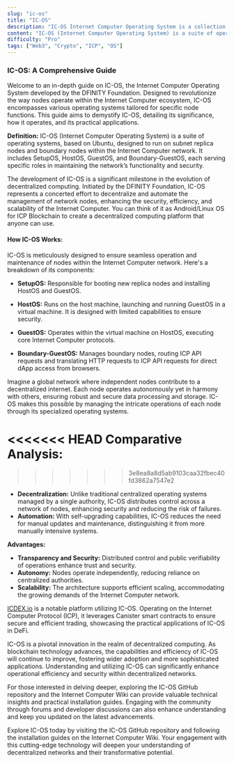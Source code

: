 ```yaml
---
slug: "ic-os"
title: "IC-OS"
description: "IC-OS Internet Computer Operating System is a collection of decentralized blockchain Operating System based on ubuntu, designed by DFINITY for enabling ICP blockchain to create decentralized computing platform for people to use"
content: "IC-OS (Internet Computer Operating System) is a suite of operating systems, based on Ubuntu, designed to run on subnet replica nodes and boundary nodes within the Internet Computer network. It includes SetupOS, HostOS, GuestOS, and Boundary-GuestOS, each serving specific roles in maintaining the network’s functionality and security."
difficulty: "Pro"
tags: ["Web3", "Crypto", "ICP", "OS"]
---
```


### IC-OS: A Comprehensive Guide


Welcome to an in-depth guide on IC-OS, the Internet Computer Operating System developed by the DFINITY Foundation. Designed to revolutionize the way nodes operate within the Internet Computer ecosystem, IC-OS encompasses various operating systems tailored for specific node functions. This guide aims to demystify IC-OS, detailing its significance, how it operates, and its practical applications.

**Definition:**
IC-OS (Internet Computer Operating System) is a suite of operating systems, based on Ubuntu, designed to run on subnet replica nodes and boundary nodes within the Internet Computer network. It includes SetupOS, HostOS, GuestOS, and Boundary-GuestOS, each serving specific roles in maintaining the network’s functionality and security.


The development of IC-OS is a significant milestone in the evolution of decentralized computing. Initiated by the DFINITY Foundation, IC-OS represents a concerted effort to decentralize and automate the management of network nodes, enhancing the security, efficiency, and scalability of the Internet Computer. You can think of it as Android/Linux OS for ICP Blockchain to create a decentralized computing platform that anyone can use.

#### How IC-OS Works:
IC-OS is meticulously designed to ensure seamless operation and maintenance of nodes within the Internet Computer network. Here's a breakdown of its components:

- **SetupOS:** Responsible for booting new replica nodes and installing HostOS and GuestOS.

- **HostOS:** Runs on the host machine, launching and running GuestOS in a virtual machine. It is designed with limited capabilities to ensure security.

- **GuestOS:** Operates within the virtual machine on HostOS, executing core Internet Computer protocols.

- **Boundary-GuestOS:** Manages boundary nodes, routing ICP API requests and translating HTTP requests to ICP API requests for direct dApp access from browsers.


Imagine a global network where independent nodes contribute to a decentralized internet. Each node operates autonomously yet in harmony with others, ensuring robust and secure data processing and storage. IC-OS makes this possible by managing the intricate operations of each node through its specialized operating systems.

<<<<<<< HEAD
**Comparative Analysis:**
=======
>>>>>>> 3e8ea8a8d5ab9103caa32fbec40fd3862a7547e2

- **Decentralization:** Unlike traditional centralized operating systems managed by a single authority, IC-OS distributes control across a network of nodes, enhancing security and reducing the risk of failures.
- **Automation:** With self-upgrading capabilities, IC-OS reduces the need for manual updates and maintenance, distinguishing it from more manually intensive systems.

**Advantages:**

- **Transparency and Security:** Distributed control and public verifiability of operations enhance trust and security.
- **Autonomy:** Nodes operate independently, reducing reliance on centralized authorities.
- **Scalability:** The architecture supports efficient scaling, accommodating the growing demands of the Internet Computer network.


[ICDEX.io](http://icdex.io/) is a notable platform utilizing IC-OS. Operating on the Internet Computer Protocol (ICP), it leverages Canister smart contracts to ensure secure and efficient trading, showcasing the practical applications of IC-OS in DeFi.


IC-OS is a pivotal innovation in the realm of decentralized computing. As blockchain technology advances, the capabilities and efficiency of IC-OS will continue to improve, fostering wider adoption and more sophisticated applications. Understanding and utilizing IC-OS can significantly enhance operational efficiency and security within decentralized networks.


For those interested in delving deeper, exploring the IC-OS GitHub repository and the Internet Computer Wiki can provide valuable technical insights and practical installation guides. Engaging with the community through forums and developer discussions can also enhance understanding and keep you updated on the latest advancements.

Explore IC-OS today by visiting the IC-OS GitHub repository and following the installation guides on the Internet Computer Wiki. Your engagement with this cutting-edge technology will deepen your understanding of decentralized networks and their transformative potential.
